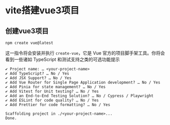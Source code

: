 # vite搭建vue3项目

## 创建vue3项目

```shell
npm create vue@latest
```

这一指令将会安装并执行 `create-vue`，它是 Vue 官方的项目脚手架工具。你将会看到一些诸如 TypeScript 和测试支持之类的可选功能提示

```shell
✔ Project name: … <your-project-name>
✔ Add TypeScript? … No / Yes
✔ Add JSX Support? … No / Yes
✔ Add Vue Router for Single Page Application development? … No / Yes
✔ Add Pinia for state management? … No / Yes
✔ Add Vitest for Unit testing? … No / Yes
✔ Add an End-to-End Testing Solution? … No / Cypress / Playwright
✔ Add ESLint for code quality? … No / Yes
✔ Add Prettier for code formatting? … No / Yes

Scaffolding project in ./<your-project-name>...
Done.
```
